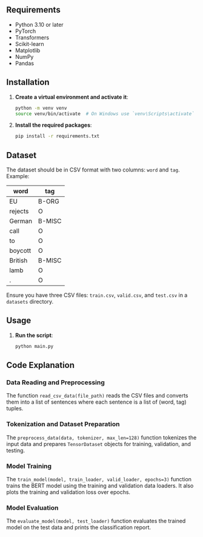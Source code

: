 ## Requirements

- Python 3.10 or later
- PyTorch
- Transformers
- Scikit-learn
- Matplotlib
- NumPy
- Pandas

## Installation


1. **Create a virtual environment and activate it**:

    ```bash
    python -m venv venv
    source venv/bin/activate  # On Windows use `venv\Scripts\activate`
    ```

2. **Install the required packages**:

    ```bash
    pip install -r requirements.txt
    ```

## Dataset

The dataset should be in CSV format with two columns: `word` and `tag`. Example:

| word  | tag     |
|-------|---------|
| EU    | B-ORG   |
| rejects| O      |
| German| B-MISC  |
| call  | O       |
| to    | O       |
| boycott| O      |
| British| B-MISC |
| lamb  | O       |
| .     | O       |

Ensure you have three CSV files: `train.csv`, `valid.csv`, and `test.csv` in a `datasets` directory.

## Usage

1. **Run the script**:

    ```bash
    python main.py
    ```

## Code Explanation

### Data Reading and Preprocessing

The function `read_csv_data(file_path)` reads the CSV files and converts them into a list of sentences where each sentence is a list of (word, tag) tuples.

### Tokenization and Dataset Preparation

The `preprocess_data(data, tokenizer, max_len=128)` function tokenizes the input data and prepares `TensorDataset` objects for training, validation, and testing.

### Model Training

The `train_model(model, train_loader, valid_loader, epochs=3)` function trains the BERT model using the training and validation data loaders. It also plots the training and validation loss over epochs.

### Model Evaluation

The `evaluate_model(model, test_loader)` function evaluates the trained model on the test data and prints the classification report.
